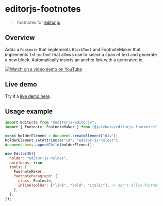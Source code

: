 # editorjs-footnotes

> footnotes for [editor.js](https://github.com/codex-team/editor.js)

## Overview

Adds a `Footnote` that implements `BlockTool` and FootnoteMaker that implements `InlineTool` that allows use to select a span of text and generate a new block. Automatically inserts an anchor link with a generated id.

[![Watch on a video demo on YouTube](https://img.youtube.com/vi/ioWUm3nI_mE/0.jpg)](https://youtu.be/ioWUm3nI_mE "Watch a video demo on YouTube")

## Live demo

Try it a [live demo here](https://jakekara-editorjs-footnotes.netlify.app/).

## Usage example

```javascript
import EditorJS from "@editorjs/editorjs";
import { Footnote, FootnoteMaker } from "@jakekara/editorjs-footnotes";

const holderElement = document.createElement("div");
holderElement.setAttribute("id", "editor-js-holder");
document.body.appendChild(holderElement);

new EditorJS({
  holder: "editor-js-holder",
  autofocus: true,
  tools: {
    FootnoteMaker,
    footnoteParagraph: {
      class: Footnote,
      inlineToolbar: ["link", "bold", "italic"], // don't allow footnotes to add footnotes
    },
  },
});
```

